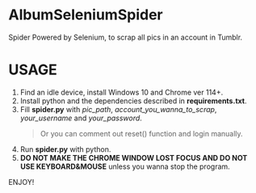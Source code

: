 # AlbumSeleniumSpider
Spider Powered by Selenium, to scrap all pics in an account in Tumblr.

# USAGE
1. Find an idle device, install Windows 10 and Chrome ver 114+.
2. Install python and the dependencies described in **requirements.txt**.
3. Fill **spider.py** with *pic_path*, *account_you_wanna_to_scrap*, *your_username* and *your_password*.
   > Or you can comment out reset() function and login manually.   
4. Run **spider.py** with python.
5. **DO NOT MAKE THE CHROME WINDOW LOST FOCUS AND DO NOT USE KEYBOARD&MOUSE** unless you wanna stop the program.

ENJOY!
